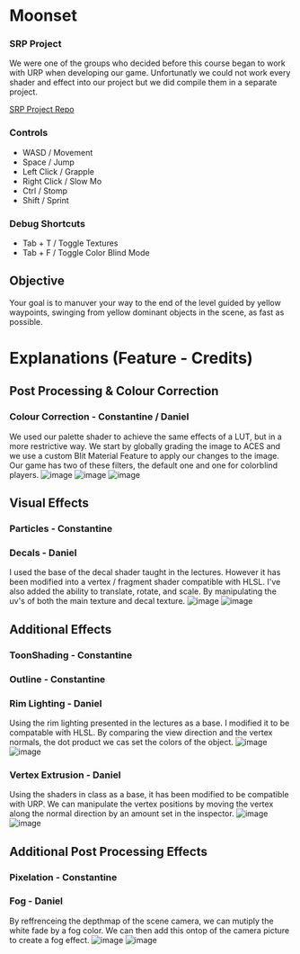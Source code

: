 # Moonset

### SRP Project

We were one of the groups who decided before this course began to work with URP when developing our game. Unfortunatly we could not work every shader and effect into our project but we did compile them in a separate project.

[SRP Project Repo](https://github.com/ShockWaveGamer/Graphics-SRP-Final.git)

### Controls
- WASD / Movement
- Space / Jump
- Left Click / Grapple 
- Right Click / Slow Mo
- Ctrl / Stomp
- Shift / Sprint

### Debug Shortcuts
- Tab + T / Toggle Textures
- Tab + F / Toggle Color Blind Mode

## Objective
Your goal is to manuver your way to the end of the level guided by yellow waypoints, swinging from yellow dominant objects in the scene, as fast as possible.

# Explanations (Feature - Credits)

## Post Processing & Colour Correction
### Colour Correction - Constantine / Daniel
  We used our palette shader to achieve the same effects of a LUT, but in a more restrictive way.  We start by globally grading the image to ACES and we use a custom Blit Material Feature to apply our changes to the image. Our game has two of these filters, the default one and one for colorblind players.
![image](https://user-images.githubusercontent.com/88565667/229962791-4b559db9-8590-4ee1-910f-1010917e3e97.png)
![image](https://user-images.githubusercontent.com/88565667/229962692-88b88f1b-0576-4352-9abe-404da7a52ac6.png)
![image](https://user-images.githubusercontent.com/88565667/229962973-3fb4ef7e-b843-46b3-b0bc-5e3756b63f18.png)

## Visual Effects
### Particles - Constantine

### Decals - Daniel
  I used the base of the decal shader taught in the lectures. However it has been modified into a vertex / fragment shader compatible with HLSL. I've also added the ability to translate, rotate, and scale. By manipulating the uv's of both the main texture and decal texture. 
![image](https://user-images.githubusercontent.com/88565667/229958942-171f178e-bf5b-43b8-a7c9-23d3a2ac3a35.png)
![image](https://user-images.githubusercontent.com/88565667/229958668-4ce48802-bae3-40a0-9370-ad92c638af8f.png)

## Additional Effects
### ToonShading - Constantine

### Outline - Constantine

### Rim Lighting - Daniel
  Using the rim lighting presented in the lectures as a base. I modified it to be compatable with HLSL. By comparing the view direction and the vertex normals, the dot product we cas set the colors of the object.
![image](https://user-images.githubusercontent.com/88565667/229961296-706bb99d-ab50-4625-9ef8-f91c411377e3.png)
![image](https://user-images.githubusercontent.com/88565667/229961411-1fdf4b43-1d67-4e9a-b7ef-70079a61a50d.png)

### Vertex Extrusion - Daniel 
  Using the shaders in class as a base, it has been modified to be compatible with URP. We can manipulate the vertex positions by moving the vertex along the normal direction by an amount set in the inspector.
![image](https://user-images.githubusercontent.com/88565667/229961717-6e44694f-686f-4258-beeb-149a863ca3c5.png)
![image](https://user-images.githubusercontent.com/88565667/229961763-2620e06e-2de4-4850-aa2b-5d1a19868932.png)

## Additional Post Processing Effects
### Pixelation - Constantine

### Fog - Daniel
  By reffrenceing the depthmap of the scene camera, we can mutiply the white fade by a fog color. We can then add this ontop of the camera picture to create a fog effect.
![image](https://user-images.githubusercontent.com/88565667/229961878-b6950c1f-b892-4c25-8366-e7a277e660a2.png)
![image](https://user-images.githubusercontent.com/88565667/229961822-96480c43-796b-4e47-a4ef-3704a91d53d9.png)
